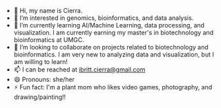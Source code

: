 - 👋 Hi, my name is Cierra.
- 👀 I’m interested in genomics, bioinformatics, and data analysis.
- 🌱 I’m currently learning AI/Machine Learning, data processing, and visualization. I am currently earning my master's in biotechnology and bioinformatics at UMGC.
- 💞️ I’m looking to collaborate on projects related to biotechnology and bioinformatics. I am very new to analyzing data and visualization, but I am willing to learn!
- 📫 I can be reached at ibritt.cierra@gmail.com
- 😄 Pronouns: she/her
- ⚡ Fun fact: I'm a plant mom who likes video games, photography, and drawing/painting!!

<!---
cierrak18/Bioinformatics is a ✨ special ✨ repository because its `README.md` (this file) appears on your GitHub profile.
You can click the Preview link to take a look at your changes.
--->
